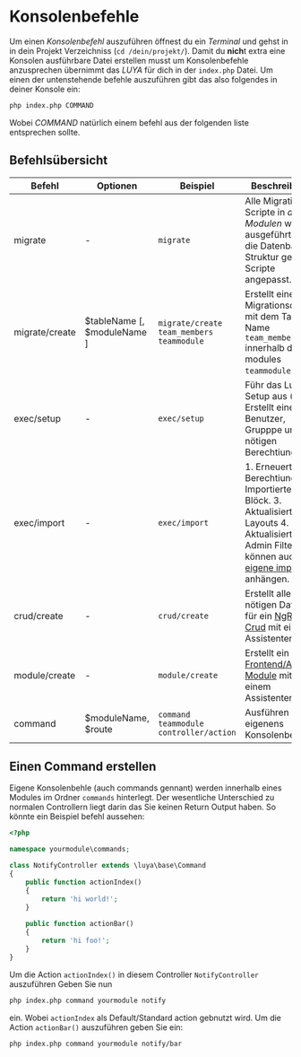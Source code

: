 Konsolenbefehle
================
Um einen *Konsolenbefehl* auszuführen öffnest du ein *Terminal* und gehst in in dein Projekt Verzeichniss (`cd /dein/projekt/`). Damit du **nich**t extra eine Konsolen ausführbare Datei erstellen musst um Konsolenbefehle anzusprechen übernimmt das *LUYA* für dich in der `index.php` Datei. Um einen der untenstehende befehle auszuführen gibt das also folgendes in deiner Konsole ein:

```sh
php index.php COMMAND
```

Wobei *COMMAND* natürlich einem befehl aus der folgenden liste entsprechen sollte.

Befehlsübersicht
----------------

|Befehl            |Optionen                      |Beispiel                  |Beschreibung
| --------         | ---------------              | ---------                 | ---------
|migrate           |-                             |`migrate`                 |Alle Migrations-Scripte in *allen Modulen* werden ausgeführt und die Datenbank-Struktur gemäss Scripte angepasst.
|migrate/create    |$tableName [, $moduleName ]   |`migrate/create team_members teammodule` |Erstellt eine neue Migrationsdatei mit dem Tabellen Name `team_members` innerhalb des modules `teammodule`.
|exec/setup        |-                             |`exec/setup`              |Führ das Luya Setup aus (= Erstellt einen Benutzer, Grupppe und die nötigen Berechtiungen).
|exec/import       |-                             |`exec/import`             |1. Erneuert die Berechtiung. 2. Importierter Cms Blöck. 3. Aktualisiert Cms Layouts 4. Aktualisiert Admin Filters Sie können auch [eigene importers](app-module.md#import-methode) anhängen.
|crud/create       |-                             |`crud/create`             |Erstellt alle nötigen Daten für ein [NgRest Crud](app-admin-module-ngrest.md) mit einem Assistenten.
|module/create     |-                             |`module/create`           |Erstellt ein [Frontend/Admin Module](app-module.md) mit einem Assistenten.
|command           |$moduleName, $route           |`command teammodule controller/action` |Ausführen eines eigenens Konsolenbefehls.

Einen Command erstellen
------------------------
Eigene Konsolenbehle (auch commands gennant) werden innerhalb eines Modules im Ordner `commands` hinterlegt. Der wesentliche Unterschied zu normalen Controllern liegt darin das Sie keinen Return Output haben. So könnte ein Beispiel befehl aussehen:

```php
<?php

namespace yourmodule\commands;

class NotifyController extends \luya\base\Command
{
    public function actionIndex()
    {
        return 'hi world!';
    }
    
    public function actionBar()
    {
        return 'hi foo!';
    }
}
```

Um die Action `actionIndex()` in diesem Controller `NotifyController` auszuführen Geben Sie nun 

```sh
php index.php command yourmodule notify
```

ein. Wobei `actionIndex` als Default/Standard action gebnutzt wird. Um die Action `actionBar()` auszuführen geben Sie  ein:

```sh
php index.php command yourmodule notify/bar
```

